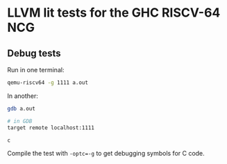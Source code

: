 # LLVM lit tests for the GHC RISCV-64 NCG

## Debug tests

Run in one terminal:

``` sh
qemu-riscv64 -g 1111 a.out
```

In another:

``` sh
gdb a.out

# in GDB
target remote localhost:1111

c
```

Compile the test with `-optc=-g` to get debugging symbols for C code.
